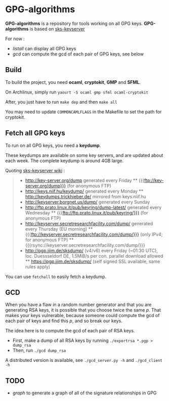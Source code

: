 GPG-algorithms
==============

**GPG-algorithms** is a repository for tools working on all GPG keys.
**GPG-algorithms** is based on [sks-keyserver](https://bitbucket.org/skskeyserver/sks-keyserver/)

For now :
* *listall* can display all GPG keys
* *gcd* can compute the gcd of each pair of GPG keys, see below

Build
-----

To build the project, you need **ocaml**, **cryptokit**, **GMP** and **SFML**.

On Archlinux, simply run `yaourt -S ocaml gmp sfml ocaml-cryptokit`

After, you just have to run `make dep` and then `make all`

You may need to update `COMMONCAMLFLAGS` in the Makefile to set the path for cryptokit.

Fetch all GPG keys
------------------

To run on all GPG keys, you need a **keydump**.

These keydumps are available on some key servers, and are updated about each week.
The complete keydump is around 4GB large.

Quoting [sks-keyserver wiki](https://bitbucket.org/skskeyserver/sks-keyserver/wiki/KeydumpSources) :

>  * http://key-server.org/dump  generated every Friday
>   ** {{{ftp://key-server.org/dump}}}   (for anonymous FTP)
>  * http://keys.niif.hu/keydump/  generated every Monday
>   ** http://keydumps.trickhieber.de/  mirrored from keys.niif.hu
>  * http://keyserver.borgnet.us/dump/  generated every Sunday
>  * http://ftp.prato.linux.it/pub/keyring/dump-latest/  generated every Wednesday
>   ** {{{ftp://ftp.prato.linux.it/pub/keyring/}}}   (for anonymous FTP)
>  * http://keyserver.secretresearchfacility.com/dump/ generated every Thursday (EU morning)
>   ** {{{ftp://keyserver.secretresearchfacility.com/dump/}}} (only IPv4; for anonymous FTP)
>   ** {{{rsync://keyserver.secretresearchfacility.com/dump/}}}
>  * http://pgp.jjim.de/sksdump/  (v4/v6) every Friday (~01:30 UTC), loc. Duessseldorf DE, 1.5MiB/s per con. parallel download allowed
>   ** https://pgp.jjim.de/sksdump/ (self signed SSL available, same rules apply)

You can use `fetchall` to easily fetch a keydump.

GCD
---

When you have a flaw in a random number generator and that you are generating RSA keys,
it is possible that you choose twice the same *p*. That makes your keys vulnerable, because
someone could compute the gcd of each pair of keys and find this *p*, and so break our keys.

The idea here is to compute the gcd of each pair of RSA keys.

* First, make a dump of all RSA keys by running `./exportrsa *.pgp > dump_rsa`
* Then, run `./gcd dump_rsa`

A distributed version is available, see `./gcd_server.py -h` and `./gcd_client -h`

TODO
----

* *graph* to generate a graph of all of the signature relationships in GPG
